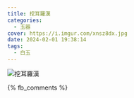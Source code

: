 ```yaml
---
title: 挖耳羅漢
categories:
  - 玉器
cover: https://i.imgur.com/xnsz8dx.jpg
date: 2024-02-01 19:38:14
tags:
  - 白玉
---
```


![挖耳羅漢](https://i.imgur.com/xnsz8dx.jpg)

{% fb_comments %}
